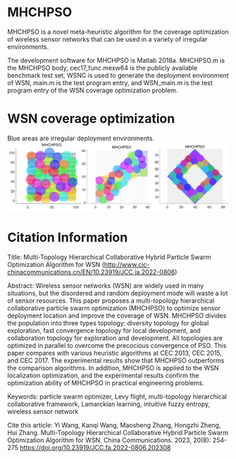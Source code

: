 # MHCHPSO

MHCHPSO is a novel meta-heuristic algorithm for the coverage optimization of wireless sensor networks that can be used in a variety of irregular environments.

The development software for MHCHPSO is Matlab 2018a. MHCHPSO.m is the MHCHPSO body, cec17_func.mexw64 is the publicly available benchmark test set, WSNC is used to generate the deployment environment of WSN, main.m is the test program entry, and WSN_main.m is the test program entry of the WSN coverage optimization problem.

# WSN coverage optimization

Blue areas are irregular deployment environments.
![Image text](https://github.com/VeteranDriverONE/MHCHPSO/blob/main/WSN_coverage_png/MHCHPSO.png)

# Citation Information

Title: Multi-Topology Hierarchical Collaborative Hybrid Particle Swarm Optimization Algorithm for WSN
(http://www.cic-chinacommunications.cn/EN/10.23919/JCC.ja.2022-0806)

Abstract: Wireless sensor networks (WSN) are widely used in many situations, but the disordered and random deployment mode will waste a lot of sensor resources. This paper proposes a multi-topology hierarchical collaborative particle swarm optimization (MHCHPSO) to optimize sensor deployment location and improve the coverage of WSN. MHCHPSO divides the population into three types topology: diversity topology for global exploration, fast convergence topology for local development, and collaboration topology for exploration and development. All topologies are optimized in parallel to overcome the precocious convergence of PSO. This paper compares with various heuristic algorithms at CEC 2013, CEC 2015, and CEC 2017. The experimental results show that MHCHPSO outperforms the comparison algorithms. In addition, MHCHPSO is applied to the WSN localization optimization, and the experimental results confirm the optimization ability of MHCHPSO in practical engineering problems.

Keywords: particle swarm optimizer, Levy flight, multi-topology hierarchical collaborative framework, Lamarckian learning, intuitive fuzzy entropy, wireless sensor network

Cite this article: Yi Wang, Kanqi Wang, Maosheng Zhang, Hongzhi Zheng, Hui Zhang. Multi-Topology Hierarchical Collaborative Hybrid Particle Swarm Optimization Algorithm for WSN. China Communications. 2023, 20(8): 254-275 https://doi.org/10.23919/JCC.fa.2022-0806.202308